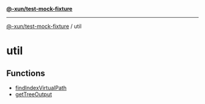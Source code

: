 [**@-xun/test-mock-fixture**](../README.md)

***

[@-xun/test-mock-fixture](../README.md) / util

# util

## Functions

- [findIndexVirtualPath](functions/findIndexVirtualPath.md)
- [getTreeOutput](functions/getTreeOutput.md)
